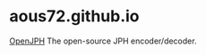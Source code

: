 # aous72.github.io

[OpenJPH](https://github.com/aous72/OpenJPH) The open-source JPH encoder/decoder.
